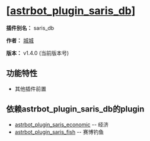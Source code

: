 
  
  

# [[astrbot_plugin_saris_db](https://github.com/chengcheng0325/astrbot_plugin_saris_db/tree/master)]

  

**插件别名：** saris_db

  

**作者：** [城城](https://github.com/chengcheng0325)

  

**版本：** v1.4.0 (当前版本号)

  

## 功能特性

  

- 其他插件前置

  

## 依赖astrbot_plugin_saris_db的plugin

  

- [astrbot_plugin_saris_economic](https://github.com/chengcheng0325/astrbot_plugin_saris_economic) -- 经济
- [astrbot_plugin_saris_fish](https://github.com/chengcheng0325/astrbot_plugin_saris_fish) -- 赛博钓鱼